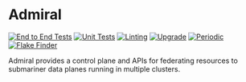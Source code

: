 # Admiral

<!-- markdownlint-disable line-length -->
[![End to End Tests](https://github.com/submariner-io/admiral/workflows/End%20to%20End%20Tests/badge.svg)](https://github.com/submariner-io/admiral/actions?query=workflow%3A%22End+to+End+Tests%22)
[![Unit Tests](https://github.com/submariner-io/admiral/workflows/Unit%20Tests/badge.svg)](https://github.com/submariner-io/admiral/actions?query=workflow%3A%22Unit+Tests%22)
[![Linting](https://github.com/submariner-io/admiral/workflows/Linting/badge.svg)](https://github.com/submariner-io/admiral/actions?query=workflow%3ALinting)
[![Upgrade](https://github.com/submariner-io/admiral/workflows/Upgrade/badge.svg)](https://github.com/submariner-io/admiral/actions?query=workflow%3AUpgrade)
[![Periodic](https://github.com/submariner-io/admiral/workflows/Periodic/badge.svg)](https://github.com/submariner-io/admiral/actions?query=workflow%3APeriodic)
[![Flake Finder](https://github.com/submariner-io/admiral/workflows/Flake%20Finder/badge.svg)](https://github.com/submariner-io/admiral/actions?query=workflow%3A%22Flake+Finder%22)
<!-- markdownlint-enable line-length -->

Admiral provides a control plane and APIs for federating resources to submariner data planes running in multiple clusters.
